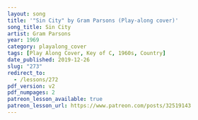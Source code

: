 ```yaml
---
layout: song
title: '"Sin City" by Gram Parsons (Play-along cover)'
song_title: Sin City
artist: Gram Parsons
year: 1969
category: playalong_cover
tags: [Play Along Cover, Key of C, 1960s, Country]
date_published: 2019-12-26
slug: "273"
redirect_to:
  - /lessons/272
pdf_version: v2
pdf_numpages: 2
patreon_lesson_available: true
patreon_lesson_url: https://www.patreon.com/posts/32519143
---
```

